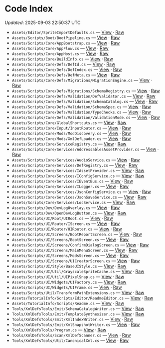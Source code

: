 # Code Index

_Updated_: 2025-09-03 22:50:37 UTC

- `Assets/Editor/SpriteImportDefaults.cs` — [View](https://github.com/Natangry/FantasyColony/blob/main/Assets/Editor/SpriteImportDefaults.cs) · [Raw](https://raw.githubusercontent.com/Natangry/FantasyColony/main/Assets/Editor/SpriteImportDefaults.cs)
- `Assets/Scripts/Boot/BootPipeline.cs` — [View](https://github.com/Natangry/FantasyColony/blob/main/Assets/Scripts/Boot/BootPipeline.cs) · [Raw](https://raw.githubusercontent.com/Natangry/FantasyColony/main/Assets/Scripts/Boot/BootPipeline.cs)
- `Assets/Scripts/Core/AppBootstrap.cs` — [View](https://github.com/Natangry/FantasyColony/blob/main/Assets/Scripts/Core/AppBootstrap.cs) · [Raw](https://raw.githubusercontent.com/Natangry/FantasyColony/main/Assets/Scripts/Core/AppBootstrap.cs)
- `Assets/Scripts/Core/AppFlow.cs` — [View](https://github.com/Natangry/FantasyColony/blob/main/Assets/Scripts/Core/AppFlow.cs) · [Raw](https://raw.githubusercontent.com/Natangry/FantasyColony/main/Assets/Scripts/Core/AppFlow.cs)
- `Assets/Scripts/Core/AppHost.cs` — [View](https://github.com/Natangry/FantasyColony/blob/main/Assets/Scripts/Core/AppHost.cs) · [Raw](https://raw.githubusercontent.com/Natangry/FantasyColony/main/Assets/Scripts/Core/AppHost.cs)
- `Assets/Scripts/Core/BuildInfo.cs` — [View](https://github.com/Natangry/FantasyColony/blob/main/Assets/Scripts/Core/BuildInfo.cs) · [Raw](https://raw.githubusercontent.com/Natangry/FantasyColony/main/Assets/Scripts/Core/BuildInfo.cs)
- `Assets/Scripts/Core/Defs/DefId.cs` — [View](https://github.com/Natangry/FantasyColony/blob/main/Assets/Scripts/Core/Defs/DefId.cs) · [Raw](https://raw.githubusercontent.com/Natangry/FantasyColony/main/Assets/Scripts/Core/Defs/DefId.cs)
- `Assets/Scripts/Core/Defs/DefIndex.cs` — [View](https://github.com/Natangry/FantasyColony/blob/main/Assets/Scripts/Core/Defs/DefIndex.cs) · [Raw](https://raw.githubusercontent.com/Natangry/FantasyColony/main/Assets/Scripts/Core/Defs/DefIndex.cs)
- `Assets/Scripts/Core/Defs/DefMeta.cs` — [View](https://github.com/Natangry/FantasyColony/blob/main/Assets/Scripts/Core/Defs/DefMeta.cs) · [Raw](https://raw.githubusercontent.com/Natangry/FantasyColony/main/Assets/Scripts/Core/Defs/DefMeta.cs)
- `Assets/Scripts/Core/Defs/Migrations/MigrationEngine.cs` — [View](https://github.com/Natangry/FantasyColony/blob/main/Assets/Scripts/Core/Defs/Migrations/MigrationEngine.cs) · [Raw](https://raw.githubusercontent.com/Natangry/FantasyColony/main/Assets/Scripts/Core/Defs/Migrations/MigrationEngine.cs)
- `Assets/Scripts/Core/Defs/Migrations/SchemaRegistry.cs` — [View](https://github.com/Natangry/FantasyColony/blob/main/Assets/Scripts/Core/Defs/Migrations/SchemaRegistry.cs) · [Raw](https://raw.githubusercontent.com/Natangry/FantasyColony/main/Assets/Scripts/Core/Defs/Migrations/SchemaRegistry.cs)
- `Assets/Scripts/Core/Defs/Validation/DefValidator.cs` — [View](https://github.com/Natangry/FantasyColony/blob/main/Assets/Scripts/Core/Defs/Validation/DefValidator.cs) · [Raw](https://raw.githubusercontent.com/Natangry/FantasyColony/main/Assets/Scripts/Core/Defs/Validation/DefValidator.cs)
- `Assets/Scripts/Core/Defs/Validation/SchemaCatalog.cs` — [View](https://github.com/Natangry/FantasyColony/blob/main/Assets/Scripts/Core/Defs/Validation/SchemaCatalog.cs) · [Raw](https://raw.githubusercontent.com/Natangry/FantasyColony/main/Assets/Scripts/Core/Defs/Validation/SchemaCatalog.cs)
- `Assets/Scripts/Core/Defs/Validation/SchemaSpec.cs` — [View](https://github.com/Natangry/FantasyColony/blob/main/Assets/Scripts/Core/Defs/Validation/SchemaSpec.cs) · [Raw](https://raw.githubusercontent.com/Natangry/FantasyColony/main/Assets/Scripts/Core/Defs/Validation/SchemaSpec.cs)
- `Assets/Scripts/Core/Defs/Validation/TypeChecks.cs` — [View](https://github.com/Natangry/FantasyColony/blob/main/Assets/Scripts/Core/Defs/Validation/TypeChecks.cs) · [Raw](https://raw.githubusercontent.com/Natangry/FantasyColony/main/Assets/Scripts/Core/Defs/Validation/TypeChecks.cs)
- `Assets/Scripts/Core/Defs/Validation/ValidationMode.cs` — [View](https://github.com/Natangry/FantasyColony/blob/main/Assets/Scripts/Core/Defs/Validation/ValidationMode.cs) · [Raw](https://raw.githubusercontent.com/Natangry/FantasyColony/main/Assets/Scripts/Core/Defs/Validation/ValidationMode.cs)
- `Assets/Scripts/Core/GlobalShortcuts.cs` — [View](https://github.com/Natangry/FantasyColony/blob/main/Assets/Scripts/Core/GlobalShortcuts.cs) · [Raw](https://raw.githubusercontent.com/Natangry/FantasyColony/main/Assets/Scripts/Core/GlobalShortcuts.cs)
- `Assets/Scripts/Core/Input/InputRouter.cs` — [View](https://github.com/Natangry/FantasyColony/blob/main/Assets/Scripts/Core/Input/InputRouter.cs) · [Raw](https://raw.githubusercontent.com/Natangry/FantasyColony/main/Assets/Scripts/Core/Input/InputRouter.cs)
- `Assets/Scripts/Core/Mods/ModDiscovery.cs` — [View](https://github.com/Natangry/FantasyColony/blob/main/Assets/Scripts/Core/Mods/ModDiscovery.cs) · [Raw](https://raw.githubusercontent.com/Natangry/FantasyColony/main/Assets/Scripts/Core/Mods/ModDiscovery.cs)
- `Assets/Scripts/Core/Mods/XmlDefLoader.cs` — [View](https://github.com/Natangry/FantasyColony/blob/main/Assets/Scripts/Core/Mods/XmlDefLoader.cs) · [Raw](https://raw.githubusercontent.com/Natangry/FantasyColony/main/Assets/Scripts/Core/Mods/XmlDefLoader.cs)
- `Assets/Scripts/Core/ServiceRegistry.cs` — [View](https://github.com/Natangry/FantasyColony/blob/main/Assets/Scripts/Core/ServiceRegistry.cs) · [Raw](https://raw.githubusercontent.com/Natangry/FantasyColony/main/Assets/Scripts/Core/ServiceRegistry.cs)
- `Assets/Scripts/Core/Services/AddressablesAssetProvider.cs` — [View](https://github.com/Natangry/FantasyColony/blob/main/Assets/Scripts/Core/Services/AddressablesAssetProvider.cs) · [Raw](https://raw.githubusercontent.com/Natangry/FantasyColony/main/Assets/Scripts/Core/Services/AddressablesAssetProvider.cs)
- `Assets/Scripts/Core/Services/AudioService.cs` — [View](https://github.com/Natangry/FantasyColony/blob/main/Assets/Scripts/Core/Services/AudioService.cs) · [Raw](https://raw.githubusercontent.com/Natangry/FantasyColony/main/Assets/Scripts/Core/Services/AudioService.cs)
- `Assets/Scripts/Core/Services/DefRegistry.cs` — [View](https://github.com/Natangry/FantasyColony/blob/main/Assets/Scripts/Core/Services/DefRegistry.cs) · [Raw](https://raw.githubusercontent.com/Natangry/FantasyColony/main/Assets/Scripts/Core/Services/DefRegistry.cs)
- `Assets/Scripts/Core/Services/IAssetProvider.cs` — [View](https://github.com/Natangry/FantasyColony/blob/main/Assets/Scripts/Core/Services/IAssetProvider.cs) · [Raw](https://raw.githubusercontent.com/Natangry/FantasyColony/main/Assets/Scripts/Core/Services/IAssetProvider.cs)
- `Assets/Scripts/Core/Services/IConfigService.cs` — [View](https://github.com/Natangry/FantasyColony/blob/main/Assets/Scripts/Core/Services/IConfigService.cs) · [Raw](https://raw.githubusercontent.com/Natangry/FantasyColony/main/Assets/Scripts/Core/Services/IConfigService.cs)
- `Assets/Scripts/Core/Services/IEventBus.cs` — [View](https://github.com/Natangry/FantasyColony/blob/main/Assets/Scripts/Core/Services/IEventBus.cs) · [Raw](https://raw.githubusercontent.com/Natangry/FantasyColony/main/Assets/Scripts/Core/Services/IEventBus.cs)
- `Assets/Scripts/Core/Services/ILogger.cs` — [View](https://github.com/Natangry/FantasyColony/blob/main/Assets/Scripts/Core/Services/ILogger.cs) · [Raw](https://raw.githubusercontent.com/Natangry/FantasyColony/main/Assets/Scripts/Core/Services/ILogger.cs)
- `Assets/Scripts/Core/Services/JsonConfigService.cs` — [View](https://github.com/Natangry/FantasyColony/blob/main/Assets/Scripts/Core/Services/JsonConfigService.cs) · [Raw](https://raw.githubusercontent.com/Natangry/FantasyColony/main/Assets/Scripts/Core/Services/JsonConfigService.cs)
- `Assets/Scripts/Core/Services/JsonSaveService.cs` — [View](https://github.com/Natangry/FantasyColony/blob/main/Assets/Scripts/Core/Services/JsonSaveService.cs) · [Raw](https://raw.githubusercontent.com/Natangry/FantasyColony/main/Assets/Scripts/Core/Services/JsonSaveService.cs)
- `Assets/Scripts/Core/Services/LocService.cs` — [View](https://github.com/Natangry/FantasyColony/blob/main/Assets/Scripts/Core/Services/LocService.cs) · [Raw](https://raw.githubusercontent.com/Natangry/FantasyColony/main/Assets/Scripts/Core/Services/LocService.cs)
- `Assets/Scripts/Dev/DevLogOverlay.cs` — [View](https://github.com/Natangry/FantasyColony/blob/main/Assets/Scripts/Dev/DevLogOverlay.cs) · [Raw](https://raw.githubusercontent.com/Natangry/FantasyColony/main/Assets/Scripts/Dev/DevLogOverlay.cs)
- `Assets/Scripts/Dev/OpenDevLogButton.cs` — [View](https://github.com/Natangry/FantasyColony/blob/main/Assets/Scripts/Dev/OpenDevLogButton.cs) · [Raw](https://raw.githubusercontent.com/Natangry/FantasyColony/main/Assets/Scripts/Dev/OpenDevLogButton.cs)
- `Assets/Scripts/UI/Root/UIRoot.cs` — [View](https://github.com/Natangry/FantasyColony/blob/main/Assets/Scripts/UI/Root/UIRoot.cs) · [Raw](https://raw.githubusercontent.com/Natangry/FantasyColony/main/Assets/Scripts/UI/Root/UIRoot.cs)
- `Assets/Scripts/UI/Router/IScreen.cs` — [View](https://github.com/Natangry/FantasyColony/blob/main/Assets/Scripts/UI/Router/IScreen.cs) · [Raw](https://raw.githubusercontent.com/Natangry/FantasyColony/main/Assets/Scripts/UI/Router/IScreen.cs)
- `Assets/Scripts/UI/Router/UIRouter.cs` — [View](https://github.com/Natangry/FantasyColony/blob/main/Assets/Scripts/UI/Router/UIRouter.cs) · [Raw](https://raw.githubusercontent.com/Natangry/FantasyColony/main/Assets/Scripts/UI/Router/UIRouter.cs)
- `Assets/Scripts/UI/Screens/BootReportScreen.cs` — [View](https://github.com/Natangry/FantasyColony/blob/main/Assets/Scripts/UI/Screens/BootReportScreen.cs) · [Raw](https://raw.githubusercontent.com/Natangry/FantasyColony/main/Assets/Scripts/UI/Screens/BootReportScreen.cs)
- `Assets/Scripts/UI/Screens/BootScreen.cs` — [View](https://github.com/Natangry/FantasyColony/blob/main/Assets/Scripts/UI/Screens/BootScreen.cs) · [Raw](https://raw.githubusercontent.com/Natangry/FantasyColony/main/Assets/Scripts/UI/Screens/BootScreen.cs)
- `Assets/Scripts/UI/Screens/ConfirmDialogScreen.cs` — [View](https://github.com/Natangry/FantasyColony/blob/main/Assets/Scripts/UI/Screens/ConfirmDialogScreen.cs) · [Raw](https://raw.githubusercontent.com/Natangry/FantasyColony/main/Assets/Scripts/UI/Screens/ConfirmDialogScreen.cs)
- `Assets/Scripts/UI/Screens/MainMenuScreen.cs` — [View](https://github.com/Natangry/FantasyColony/blob/main/Assets/Scripts/UI/Screens/MainMenuScreen.cs) · [Raw](https://raw.githubusercontent.com/Natangry/FantasyColony/main/Assets/Scripts/UI/Screens/MainMenuScreen.cs)
- `Assets/Scripts/UI/Screens/ModsScreen.cs` — [View](https://github.com/Natangry/FantasyColony/blob/main/Assets/Scripts/UI/Screens/ModsScreen.cs) · [Raw](https://raw.githubusercontent.com/Natangry/FantasyColony/main/Assets/Scripts/UI/Screens/ModsScreen.cs)
- `Assets/Scripts/UI/Screens/UICreatorScreen.cs` — [View](https://github.com/Natangry/FantasyColony/blob/main/Assets/Scripts/UI/Screens/UICreatorScreen.cs) · [Raw](https://raw.githubusercontent.com/Natangry/FantasyColony/main/Assets/Scripts/UI/Screens/UICreatorScreen.cs)
- `Assets/Scripts/UI/Style/BaseUIStyle.cs` — [View](https://github.com/Natangry/FantasyColony/blob/main/Assets/Scripts/UI/Style/BaseUIStyle.cs) · [Raw](https://raw.githubusercontent.com/Natangry/FantasyColony/main/Assets/Scripts/UI/Style/BaseUIStyle.cs)
- `Assets/Scripts/UI/Util/GrayscaleSpriteCache.cs` — [View](https://github.com/Natangry/FantasyColony/blob/main/Assets/Scripts/UI/Util/GrayscaleSpriteCache.cs) · [Raw](https://raw.githubusercontent.com/Natangry/FantasyColony/main/Assets/Scripts/UI/Util/GrayscaleSpriteCache.cs)
- `Assets/Scripts/UI/Util/UIPixelSnap.cs` — [View](https://github.com/Natangry/FantasyColony/blob/main/Assets/Scripts/UI/Util/UIPixelSnap.cs) · [Raw](https://raw.githubusercontent.com/Natangry/FantasyColony/main/Assets/Scripts/UI/Util/UIPixelSnap.cs)
- `Assets/Scripts/UI/Widgets/UIFactory.cs` — [View](https://github.com/Natangry/FantasyColony/blob/main/Assets/Scripts/UI/Widgets/UIFactory.cs) · [Raw](https://raw.githubusercontent.com/Natangry/FantasyColony/main/Assets/Scripts/UI/Widgets/UIFactory.cs)
- `Assets/Scripts/UI/Widgets/UIFrame.cs` — [View](https://github.com/Natangry/FantasyColony/blob/main/Assets/Scripts/UI/Widgets/UIFrame.cs) · [Raw](https://raw.githubusercontent.com/Natangry/FantasyColony/main/Assets/Scripts/UI/Widgets/UIFrame.cs)
- `Assets/Scripts/Util/TransformPathExtensions.cs` — [View](https://github.com/Natangry/FantasyColony/blob/main/Assets/Scripts/Util/TransformPathExtensions.cs) · [Raw](https://raw.githubusercontent.com/Natangry/FantasyColony/main/Assets/Scripts/Util/TransformPathExtensions.cs)
- `Assets/TutorialInfo/Scripts/Editor/ReadmeEditor.cs` — [View](https://github.com/Natangry/FantasyColony/blob/main/Assets/TutorialInfo/Scripts/Editor/ReadmeEditor.cs) · [Raw](https://raw.githubusercontent.com/Natangry/FantasyColony/main/Assets/TutorialInfo/Scripts/Editor/ReadmeEditor.cs)
- `Assets/TutorialInfo/Scripts/Readme.cs` — [View](https://github.com/Natangry/FantasyColony/blob/main/Assets/TutorialInfo/Scripts/Readme.cs) · [Raw](https://raw.githubusercontent.com/Natangry/FantasyColony/main/Assets/TutorialInfo/Scripts/Readme.cs)
- `Tools/XmlDefsTools/Emit/SchemaCatalogWriter.cs` — [View](https://github.com/Natangry/FantasyColony/blob/main/Tools/XmlDefsTools/Emit/SchemaCatalogWriter.cs) · [Raw](https://raw.githubusercontent.com/Natangry/FantasyColony/main/Tools/XmlDefsTools/Emit/SchemaCatalogWriter.cs)
- `Tools/XmlDefsTools/Emit/TemplateSynthesizer.cs` — [View](https://github.com/Natangry/FantasyColony/blob/main/Tools/XmlDefsTools/Emit/TemplateSynthesizer.cs) · [Raw](https://raw.githubusercontent.com/Natangry/FantasyColony/main/Tools/XmlDefsTools/Emit/TemplateSynthesizer.cs)
- `Tools/XmlDefsTools/Emit/XmlIndexWriter.cs` — [View](https://github.com/Natangry/FantasyColony/blob/main/Tools/XmlDefsTools/Emit/XmlIndexWriter.cs) · [Raw](https://raw.githubusercontent.com/Natangry/FantasyColony/main/Tools/XmlDefsTools/Emit/XmlIndexWriter.cs)
- `Tools/XmlDefsTools/Emit/XmlSnapshotWriter.cs` — [View](https://github.com/Natangry/FantasyColony/blob/main/Tools/XmlDefsTools/Emit/XmlSnapshotWriter.cs) · [Raw](https://raw.githubusercontent.com/Natangry/FantasyColony/main/Tools/XmlDefsTools/Emit/XmlSnapshotWriter.cs)
- `Tools/XmlDefsTools/Program.cs` — [View](https://github.com/Natangry/FantasyColony/blob/main/Tools/XmlDefsTools/Program.cs) · [Raw](https://raw.githubusercontent.com/Natangry/FantasyColony/main/Tools/XmlDefsTools/Program.cs)
- `Tools/XmlDefsTools/Scan/XmlDefScanner.cs` — [View](https://github.com/Natangry/FantasyColony/blob/main/Tools/XmlDefsTools/Scan/XmlDefScanner.cs) · [Raw](https://raw.githubusercontent.com/Natangry/FantasyColony/main/Tools/XmlDefsTools/Scan/XmlDefScanner.cs)
- `Tools/XmlDefsTools/Util/CanonicalXml.cs` — [View](https://github.com/Natangry/FantasyColony/blob/main/Tools/XmlDefsTools/Util/CanonicalXml.cs) · [Raw](https://raw.githubusercontent.com/Natangry/FantasyColony/main/Tools/XmlDefsTools/Util/CanonicalXml.cs)
